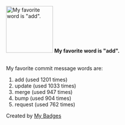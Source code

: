 <img src="https://my-badges.github.io/my-badges/favorite-word.png" alt="My favorite word is &quot;add&quot;." title="My favorite word is &quot;add&quot;." width="128">
<strong>My favorite word is &quot;add&quot;.</strong>
<br><br>

My favorite commit message words are:

1. add (used 1201 times)
2. update (used 1033 times)
3. merge (used 947 times)
4. bump (used 904 times)
5. request (used 762 times)


Created by <a href="https://github.com/my-badges/my-badges">My Badges</a>